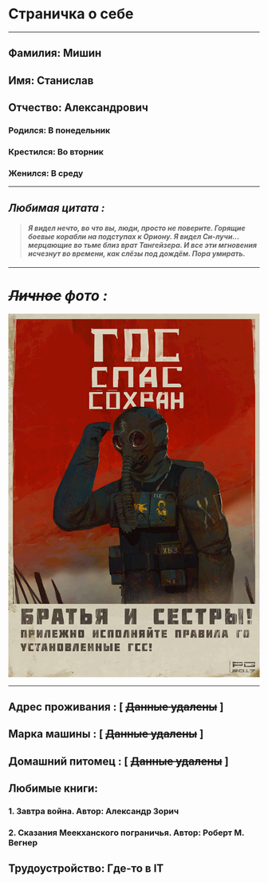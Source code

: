 # Страничка о себе
---
## Фамилия: Мишин
## Имя: Станислав
## Отчество: Александрович
### Родился: В понедельник
### Крестился: Во вторник
### Женился: В среду 
---
## *Любимая цитата* *:*

> #### *Я видел нечто, во что вы, люди, просто не поверите. Горящие боевые корабли на подступах к Ориону. Я видел Си-лучи... мерцающие во тьме близ врат Тангейзера. И все эти мгновения исчезнут во времени, как слёзы под дождём. Пора умирать.*
---

# *~~Личное~~  фото* *:*
![logo](img/gsos.jpg)

---
## Адрес проживания :  [ ~~Данные удалены~~ ]
## Марка машины :  [ ~~Данные удалены~~ ]
## Домашний питомец :  [ ~~Данные удалены~~ ]
## Любимые книги: 
 ### 1. Завтра война. Автор:  Александр Зорич
 ### 2. Сказания Меекханского пограничья. Автор: Роберт М. Вегнер
## Трудоустройство: Где-то в IT
